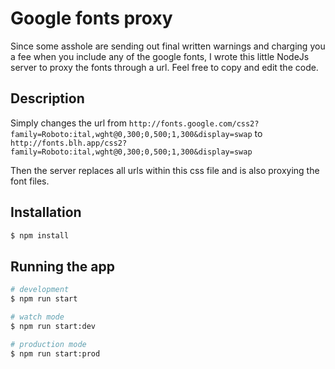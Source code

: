 # Google fonts proxy

Since some asshole are sending out final written warnings and charging you a fee when you include any of the google fonts, I wrote this little NodeJs server to proxy the fonts through a url. Feel free to copy and edit the code.

## Description

Simply changes the url from
`http://fonts.google.com/css2?family=Roboto:ital,wght@0,300;0,500;1,300&display=swap`
to
`http://fonts.blh.app/css2?family=Roboto:ital,wght@0,300;0,500;1,300&display=swap`

Then the server replaces all urls within this css file and is also proxying the font files.

## Installation

```bash
$ npm install
```

## Running the app

```bash
# development
$ npm run start

# watch mode
$ npm run start:dev

# production mode
$ npm run start:prod
```
